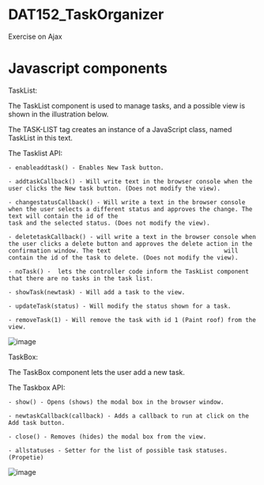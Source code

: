 # DAT152_TaskOrganizer
Exercise on Ajax


# Javascript components

TaskList:

The TaskList component is used to manage tasks, and a possible view is shown in the illustration
below.
<BODY>
 <!-- The task list -->
 <TASK-LIST></TASK-LIST>
</BODY>
The TASK-LIST tag creates an instance of a JavaScript class, named TaskList in this text.

The Tasklist API:

    - enableaddtask() - Enables New Task button.
    
    - addtaskCallback() - Will write text in the browser console when the user clicks the New task button. (Does not modify the view).
    
    - changestatusCallback() - Will write a text in the browser console when the user selects a different status and approves the change. The text will contain the id of the                                    task and the selected status. (Does not modify the view).
    
    - deletetaskCallback() - will write a text in the browser console when the user clicks a delete button and approves the delete action in the confirmation window. The text                                will contain the id of the task to delete. (Does not modify the view).
    
    - noTask() -  lets the controller code inform the TaskList component that there are no tasks in the task list.
    
    - showTask(newtask) - Will add a task to the view.
    
    - updateTask(status) - Will modify the status shown for a task.
    
    - removeTask(1) - Will remove the task with id 1 (Paint roof) from the view.

![image](https://user-images.githubusercontent.com/42578147/136161472-fee375bc-da80-4314-ba61-3f016497986b.png)


TaskBox:

The TaskBox component lets the user add a new task.
<body>
    <!-- The Modal -->
    <task-box></task-box>
</body>


The Taskbox API:

    - show() - Opens (shows) the modal box in the browser window.
    
    - newtaskCallback(callback) - Adds a callback to run at click on the Add task button.
    
    - close() - Removes (hides) the modal box from the view.
    
    - allstatuses - Setter for the list of possible task statuses. (Propetie)
    
![image](https://user-images.githubusercontent.com/42578147/136162253-fecde5f1-356a-4b68-ab24-bf11bf7f596a.png)




